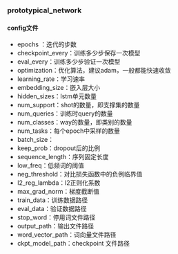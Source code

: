 ### prototypical_network


#### config文件
* epochs ：迭代的步数
* checkpoint_every：训练多少步保存一次模型
* eval_every：训练多少步验证一次模型
* optimization：优化算法，建议adam，一般都能快速收敛
* learning_rate：学习速率
* embedding_size：嵌入层大小
* hidden_sizes：lstm单元数量
* num_support：shot的数量，即支撑集的数量
* num_queries：训练时query的数量
* num_classes：way的数量，即类别的数量
* num_tasks：每个epoch中采样的数量
* batch_size：
* keep_prob：dropout后的比例
* sequence_length：序列固定长度
* low_freq：低频词的阈值
* neg_threshold：对比损失函数中的负例临界值
* l2_reg_lambda：l2正则化系数
* max_grad_norm：梯度截断值
* train_data：训练数据路径
* eval_data：验证数据路径
* stop_word：停用词文件路径
* output_path：输出文件路径
* word_vector_path：词向量文件路径
* ckpt_model_path：checkpoint 文件路径
